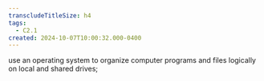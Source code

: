 ```yaml
---
transcludeTitleSize: h4
tags:
  - C2.1
created: 2024-10-07T10:00:32.000-0400
---
```

use an operating system to organize computer programs and files logically on local and shared drives; 